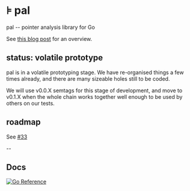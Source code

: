 # ⊧ pal

pal -- pointer analysis library for Go

See [this blog post](https://go-air.github.io/blog/20210729-pal.html)
for an overview.

## status: volatile prototype

pal is in a volatile prototyping stage.  We have re-organised 
things a few times already, and there are many sizeable holes
still to be coded.

We will use v0.0.X semtags for this stage of development,
and move to v0.1.X when the whole chain works together 
well enough to be used by others on our tests.

## roadmap

See [#33](https://github.com/go-air/pal/issues/33)

-- 

## Docs

[![Go Reference](https://pkg.go.dev/badge/github.com/go-air/pal.svg)](https://pkg.go.dev/github.com/go-air/pal)












